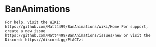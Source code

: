 # BanAnimations
`
For help, visit the WIKI: https://github.com/Matt4499/BanAnimations/wiki/Home
For support, create a new issue https://github.com/Matt4499/BanAnimations/issues/new or visit the Discord: https://discord.gg/PtACTzt
`
